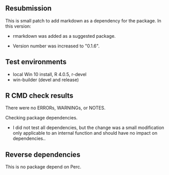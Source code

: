 ## Resubmission
This is small patch to add markdown as a dependency for the package. In this version:

* rmarkdown was added as a suggested package.

* Version number was increased to "0.1.6".


## Test environments
* local Win 10 install, R 4.0.5, r-devel
* win-builder (devel and release)

## R CMD check results
There were no ERRORs, WARNINGs, or NOTES.

Checking package dependencies. 
* I did not test all dependencies, but the change was a small modification only applicable to an internal function and should have no impact on dependencies..


## Reverse dependencies
This is no package depend on Perc.